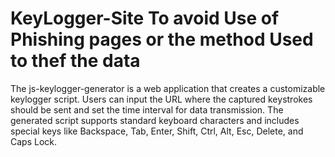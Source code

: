 # KeyLogger-Site To avoid Use of Phishing pages or the method Used to thef the data  

The js-keylogger-generator is a web application that creates a customizable keylogger script. Users can input the URL where the captured keystrokes should be sent and set the time interval for data transmission. The generated script supports standard keyboard characters and includes special keys like Backspace, Tab, Enter, Shift, Ctrl, Alt, Esc, Delete, and Caps Lock. 
